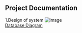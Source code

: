 ## Project Documentation
1.Design of system
![image](https://github.com/Sincerelyzl/Larb-On-Me/assets/84304475/bf868c4b-39d0-4e92-a1e0-859e37a57dbf)
<br>
[Database Diagram](https://dbdiagram.io/e/667f04849939893dae8fd8c8/667f048c9939893dae8fd94c)

